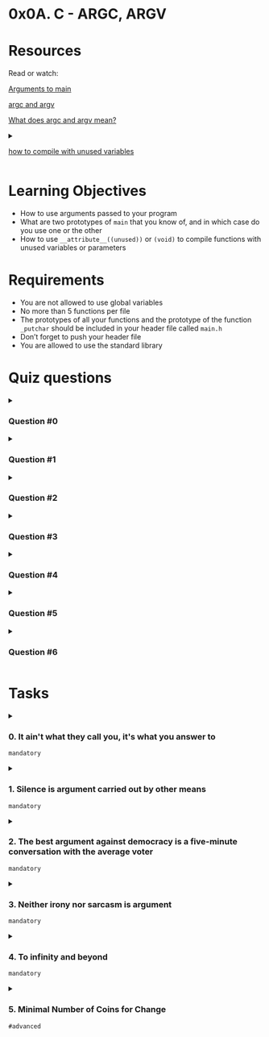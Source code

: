 # **0x0A. C - ARGC, ARGV**

# Resources
Read or watch:

[Arguments to main](https://publications.gbdirect.co.uk//c_book/chapter10/arguments_to_main.html)

[argc and argv](http://crasseux.com/books/ctutorial/argc-and-argv.html)

[What does argc and argv mean?](https://www.youtube.com/watch?v=aP1ijjeZc24)

<details>
<summary>

[how to compile with unused variables]()
</summary>

In C, unused variables can sometimes generate warnings during the compilation process. These warnings are typically displayed to alert the programmer about potentially unnecessary variables that are not being used in the code. However, if you want to compile your code without generating warnings for unused variables, you can use specific compiler flags or directives depending on the compiler you are using. Here are a few common methods:

1. Disable warnings for unused variables using compiler flags:
   - For GCC: Use the `-Wno-unused-variable` flag during compilation to disable warnings specifically for unused variables.
   ```
   gcc -Wno-unused-variable yourfile.c -o yourprogram
   ```
   - For Clang: Use the `-Wno-unused-variable` flag to disable warnings for unused variables.
   ```
   clang -Wno-unused-variable yourfile.c -o yourprogram
   ```

2. Use pragmas or directives within your code:
   - For GCC or Clang: You can use the `__attribute__((unused))` directive before a variable declaration to indicate that the variable may be unused intentionally, suppressing the warning.
   ```c
   int unused_variable __attribute__((unused));
   ```

3. Assign a value or use the variable:
   - You can assign a value to the variable or use it in some way within your code to prevent the compiler from generating the warning. For example, you can use a dummy assignment:
   ```c
   int unused_variable;
   // ...
   unused_variable = 0;
   ```

It's worth noting that while disabling warnings for unused variables can be useful in certain scenarios, it's generally considered good practice to remove or properly utilize unused variables to ensure clean and maintainable code.
</details>

# Learning Objectives
- How to use arguments passed to your program
- What are two prototypes of `main` that you know of, and in which case do you use one or the other
- How to use `__attribute__((unused))` or `(void)` to compile functions with unused variables or parameters

# Requirements
- You are not allowed to use global variables
- No more than 5 functions per file
- The prototypes of all your functions and the prototype of the function `_putchar` should be included in your header file called `main.h`
- Don’t forget to push your header file
- You are allowed to use the standard library

# Quiz questions
<details>
<summary>

### Question #0
</summary>

In the following command, what is `argv[2]`?
```
$ ./argv "My School" "is fun"
```
- [ ] My School
- [ ] School
- [ ] ./argv
- [ ] NULL
- [x] is fun
- [ ] fun
- [ ] My
- [ ] is
- [ ] My School is fun
</details>

<details>
<summary>

### Question #1
</summary>

What is `argv[0]`
- [ ] The first command line argument
- [x] The program name
- [ ] It does not always exist
- [ ] NULL
</details>

<details>
<summary>

### Question #2
</summary>

What is `argv`?
- [x] An array of size `argc`
- [x] An array containing the program command line arguments
- [ ] An array containing the program compilation flags
</details>

<details>
<summary>

### Question #3
</summary>

What is `argv[argc]`?
- [ ] The program name
- [ ] The last command line argument
- [ ] The first command line argument
- [ ] It does not always exist
- [x] NULL
</details>

<details>
<summary>

### Question #4
</summary>

In the following command, what is `argv[2]`?
```
$ ./argv "My School is fun"
```
- [ ] My School
- [ ] School
- [ ] ./argv
- [x] NULL
- [ ] is fun
- [ ] fun
- [ ] My
- [ ] is
- [ ] My School is fun
</details>

<details>
<summary>

### Question #5
</summary>

In the following command, what is `argv[2]`?
```
$ ./argv My School is fun
```
- [ ] My School
- [x] School
- [ ] ./argv
- [ ] NULL
- [ ] is fun
- [ ] fun
- [ ] My
- [ ] is
- [ ] My School is fun
</details>

<details>
<summary>

### Question #6
</summary>

What is `argc`?
- [x] The size of the `argv` array
- [ ] The length of the first command line argument
- [ ] A flag set to 1 when command line arguments are present
- [x] The number of command line arguments
</details>

# Tasks
<details>
<summary>

### 0. It ain't what they call you, it's what you answer to
`mandatory`
</summary>

Write a program that prints its name, followed by a new line.
- If you rename the program, it will print the new name, without having to compile it again
- You should not remove the path before the name of the program
```
julien@ubuntu:~/0x0A. argc, argv$ gcc -Wall -pedantic -Werror -Wextra -std=gnu89 0-whatsmyname.c -o mynameis
julien@ubuntu:~/0x0A. argc, argv$ ./mynameis 
./mynameis
julien@ubuntu:~/0x0A. argc, argv$ mv mynameis mynewnameis
julien@ubuntu:~/0x0A. argc, argv$ ./mynewnameis 
./mynewnameis
julien@ubuntu:~/0x0A. argc, argv$ 
```
Repo:
- GitHub repository: alx-low_level_programming
- Directory: 0x0A-argc_argv
- File: [0-whatsmyname.c]()
</details>

<details>
<summary>

### 1. Silence is argument carried out by other means
`mandatory`
</summary>

Write a program that prints the number of arguments passed into it.
- Your program should print a number, followed by a new line
```
julien@ubuntu:~/0x0A. argc, argv$ gcc -Wall -pedantic -Werror -Wextra -std=gnu89 1-args.c -o nargs
julien@ubuntu:~/0x0A. argc, argv$ ./nargs 
0
julien@ubuntu:~/0x0A. argc, argv$ ./nargs hello
1
julien@ubuntu:~/0x0A. argc, argv$ ./nargs "hello, world"
1
julien@ubuntu:~/0x0A. argc, argv$ ./nargs hello, world
2
julien@ubuntu:~/0x0A. argc, argv$ 
```
Repo:
- GitHub repository: alx-low_level_programming
- Directory: 0x0A-argc_argv
- File: [1-args.c]()
</details>

<details>
<summary>

### 2. The best argument against democracy is a five-minute conversation with the average voter
`mandatory`
</summary>

Write a program that prints all arguments it receives.
- All arguments should be printed, including the first one
- Only print one argument per line, ending with a new line
```
julien@ubuntu:~/0x0A. argc, argv$ gcc -Wall -pedantic -Werror -Wextra -std=gnu89 2-args.c -o args
julien@ubuntu:~/0x0A. argc, argv$ ./args 
./args
julien@ubuntu:~/0x0A. argc, argv$ ./args You can do anything, but not everything.
./args
You
can
do
anything,
but
not
everything.
julien@ubuntu:~/0x0A. argc, argv$ 
```
Repo:
- GitHub repository: alx-low_level_programming
- Directory: 0x0A-argc_argv
- File: [2-args.c]()
</details>

<details>
<summary>

### 3. Neither irony nor sarcasm is argument
`mandatory`
</summary>

Write a program that multiplies two numbers.
- Your program should print the result of the multiplication, followed by a new line
- You can assume that the two numbers and result of the multiplication can be stored in an integer
- If the program does not receive two arguments, your program should print `Error`, followed by a new line, and return 1
```
julien@ubuntu:~/0x0A. argc, argv$ gcc -Wall -pedantic -Werror -Wextra -std=gnu89 3-mul.c -o mul
julien@ubuntu:~/0x0A. argc, argv$ ./mul 2 3
6
julien@ubuntu:~/0x0A. argc, argv$ ./mul 2 -3
-6
julien@ubuntu:~/0x0A. argc, argv$ ./mul 2 0
0
julien@ubuntu:~/0x0A. argc, argv$ ./mul 245 3245342
795108790
julien@ubuntu:~/0x0A. argc, argv$ ./mul
Error
julien@ubuntu:~/0x0A. argc, argv$ 
```
Repo:
- GitHub repository: alx-low_level_programming
- Directory: 0x0A-argc_argv
- File: [3-mul.c]()
</details>

<details>
<summary>

### 4. To infinity and beyond
`mandatory`
</summary>

Write a program that adds positive numbers.
- Print the result, followed by a new line
- If no number is passed to the program, print `0`, followed by a new line
- If one of the number contains symbols that are not digits, print `Error`, followed by a new line, and return 1
- You can assume that numbers and the addition of all the numbers can be stored in an `int`
```
julien@ubuntu:~/0x0A. argc, argv$ gcc -Wall -pedantic -Werror -Wextra -std=gnu89 4-add.c -o add
julien@ubuntu:~/0x0A. argc, argv$ ./add 1 1
2
julien@ubuntu:~/0x0A. argc, argv$ ./add 1 10 100 1000
1111
julien@ubuntu:~/0x0A. argc, argv$ ./add 1 2 3 e 4 5
Error
julien@ubuntu:~/0x0A. argc, argv$ ./add
0
julien@ubuntu:~/0x0A. argc, argv$ 
```
Repo:
- GitHub repository: alx-low_level_programming
- Directory: 0x0A-argc_argv
- File: [4-add.c]()
</details>

<details>
<summary>

### 5. Minimal Number of Coins for Change
`#advanced`
</summary>

Write a program that prints the minimum number of coins to make change for an amount of money.
- Usage: `./change cents`
- where `cents` is the amount of cents you need to give back
- if the number of arguments passed to your program is not exactly `1`, print `Error`, followed by a new line, and return 1
- you should use `atoi` to parse the parameter passed to your program
- If the number passed as the argument is negative, print `0`, followed by a new line
- You can use an unlimited number of coins of values 25, 10, 5, 2, and 1 cent
```
julien@ubuntu:~/0x0A. argc, argv$ gcc -Wall -pedantic -Werror -Wextra -std=gnu89 100-change.c -o change
julien@ubuntu:~/0x0A. argc, argv$ ./change 
Error
julien@ubuntu:~/0x0A. argc, argv$ ./change 10
1
julien@ubuntu:~/0x0A. argc, argv$ ./change 100
4
julien@ubuntu:~/0x0A. argc, argv$ ./change 101
5
julien@ubuntu:~/0x0A. argc, argv$ ./change 13
3
julien@ubuntu:~/0x0A. argc, argv$ 
```
Repo:
- GitHub repository: alx-low_level_programming
- Directory: 0x0A-argc_argv
- File: [100-change.c]()
</details>